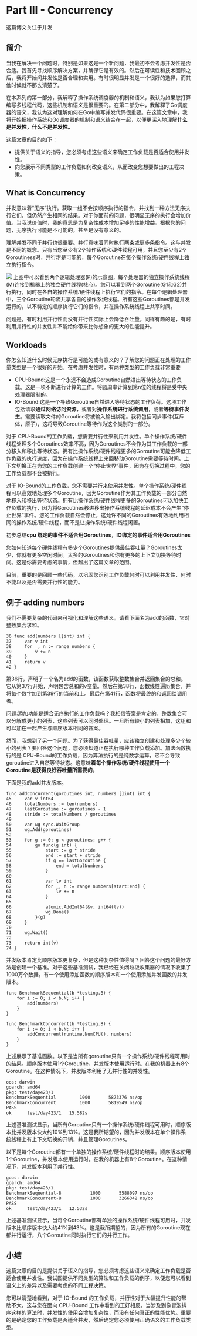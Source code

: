 # Part III - Concurrency
这篇博文关注于并发

##  简介
当我在解决一个问题时，特别是如果这是一个新问题，我最初不会考虑并发性是否合适。我首先寻找顺序解决方案，并确保它是有效的。然后在可读性和技术回顾之后，我将开始问并发性是否合理和实用。有时很明显并发是一个很好的选择，而其他时候就不那么清楚了。

在本系列的第一部分，我解释了操作系统调度器的机制和语义，我认为如果您打算编写多线程代码，这些机制和语义是很重要的。在第二部分中，我解释了Go调度器的语义，我认为这对理解如何在Go中编写并发代码很重要。在这篇文章中，我将开始把操作系统和Go调度器的机制和语义结合在一起，以便更深入地理解**什么是并发性，什么不是并发性。**

这篇文章的目的如下：
- 提供关于语义的指导，您必须考虑这些语义来确定工作负载是否适合使用并发性。
- 向您展示不同类型的工作负载如何改变语义，从而改变您想要做出的工程决策。

##  What is Concurrency
并发意味着“无序”执行。获取一组不会按顺序执行的指令，并找到一种方法无序执行它们，但仍然产生相同的结果。对于你面前的问题，很明显无序的执行会增加价值。当我说价值时，我的意思是为复杂性成本增加足够的性能增益。根据您的问题，无序执行可能是不可能的，甚至是没有意义的。


理解并发不同于并行也很重要。并行意味着同时执行两条或更多条指令。这与并发是不同的概念。只有当您至少有2个操作系统和硬件线程可用，并且您至少有2个Goroutiness时，并行才是可能的，每个Goroutine在每个操作系统/硬件线程上独立执行指令。

![](https://www.ardanlabs.com/images/goinggo/96_figure1.png)
上图中可以看到两个逻辑处理器(P)的示意图，每个处理器的独立操作系统线程(M)连接到机器上的独立硬件线程(核心)。您可以看到两个Goroutine(G1和G2)并行执行，同时在各自的操作系统/硬件线程上执行它们的指令。在每个逻辑处理器中，三个Goroutine轮流共享各自的操作系统线程。所有这些Goroutines都是并发运行的，以不特定的顺序执行它们的指令，并在操作系统线程上共享时间。

问题是，有时利用并行性而没有并行性实际上会降低吞吐量。同样有趣的是，有时利用并行性的并发性并不能给你带来比你想象的更大的性能提升。

##  Workloads
你怎么知道什么时候无序执行是可能的或有意义的？了解您的问题正在处理的工作量类型是一个很好的开始。在考虑并发性时，有两种类型的工作负载非常重要
- CPU-Bound:这是一个永远不会造成Goroutine自然进出等待状态的工作负载。这是一项不断进行计算的工作。将圆周率计算到第n位的线程将是受中央处理器限制的。
- IO-Bound:这是一个导致Goroutine自然进入等待状态的工作负荷。这项工作包括请求**通过网络访问资源**，或者对**操作系统进行系统调用**，或者**等待事件发生**。需要读取文件的Goroutine将被输入输出绑定。我将包括同步事件(互斥体，原子)，这将导致Goroutine等待作为这个类别的一部分。

对于 CPU-Bound的工作负载，您需要并行性来利用并发性。单个操作系统/硬件线程处理多个Goroutines效率不高，因为Goroutines不会作为其工作负载的一部分移入和移出等待状态。拥有比操作系统/硬件线程更多的Goroutine可能会降低工作负载的执行速度，因为在操作系统线程上来回移动Goroutine需要等待时间。上下文切换正在为您的工作负载创建一个“停止世界”事件，因为在切换过程中，您的工作负载都不会被执行。

对于 IO-Bound的工作负载，您不需要并行来使用并发性。单个操作系统/硬件线程可以高效地处理多个Goroutine，因为Goroutine作为其工作负载的一部分自然地移入和移出等待状态。拥有比操作系统/硬件线程更多的Goroutines可以加快工作负载的执行，因为将Goroutines移进移出操作系统线程的延迟成本不会产生“停止世界”事件。您的工作负载自然会停止，这允许不同的Goroutines有效地利用相同的操作系统/硬件线程，而不是让操作系统/硬件线程闲置。

初步总结**cpu 绑定的事件不适合用Goroutines，IO绑定的事件适合用Goroutines**

您如何知道每个硬件线程有多少个Goroutines提供最佳吞吐量？Goroutines太少，你就有更多空闲时间。太多的Goroutines和你有更多的上下文切换等待时间。这是你需要考虑的事情，但超出了这篇文章的范围。

目前，重要的是回顾一些代码，以巩固您识别工作负载何时可以利用并发性、何时不能以及是否需要并行性的能力。


## 例子 adding numbers

我们不需要复杂的代码来可视化和理解这些语义。请看下面名为add的函数，它对整数集合求和。

```
36 func add(numbers []int) int {
37     var v int
38     for _, n := range numbers {
39         v += n
40     }
41     return v
42 }
```
第36行，声明了一个名为add的函数，该函数获取整数集合并返回集合的总和。它从第37行开始，声明包含总和的v变量。然后在第38行，函数线性遍历集合，并将每个数字加到第39行的当前和上。最后在第41行，函数将最终的和返回给调用者。

问题:添加功能是适合无序执行的工作负载吗？我相信答案是肯定的。整数集合可以分解成更小的列表，这些列表可以同时处理。一旦所有较小的列表相加，这组和可以加在一起产生与顺序版本相同的答案。

然而，我想到了另一个问题。为了获得最佳吞吐量，应该独立创建和处理多少个较小的列表？要回答这个问题，您必须知道正在执行哪种工作负载添加。加法函数执行的是 CPU-Bound的工作负载，因为算法执行的是纯数学运算，它不会导致goroutine进入自然等待状态。这意味**着每个操作系统/硬件线程使用一个Goroutine是获得良好吞吐量所需要的**。

下面是我的add并发版本。

```
func addConcurrent(goroutines int, numbers []int) int {
45     var v int64
46     totalNumbers := len(numbers)
47     lastGoroutine := goroutines - 1
48     stride := totalNumbers / goroutines
49
50     var wg sync.WaitGroup
51     wg.Add(goroutines)
52
53     for g := 0; g < goroutines; g++ {
54         go func(g int) {
55             start := g * stride
56             end := start + stride
57             if g == lastGoroutine {
58                 end = totalNumbers
59             }
60
61             var lv int
62             for _, n := range numbers[start:end] {
63                 lv += n
64             }
65
66             atomic.AddInt64(&v, int64(lv))
67             wg.Done()
68         }(g)
69     }
70
71     wg.Wait()
72
73     return int(v)
74 }
```

并发版本肯定比顺序版本更复杂，但是这种复杂性值得吗？回答这个问题的最好方法是创建一个基准。对于这些基准测试，我已经在关闭垃圾收集器的情况下收集了1000万个数据。有一个使用添加函数的顺序版本和一个使用添加并发函数的并发版本。


```
func BenchmarkSequential(b *testing.B) {
    for i := 0; i < b.N; i++ {
        add(numbers)
    }
}

func BenchmarkConcurrent(b *testing.B) {
    for i := 0; i < b.N; i++ {
        addConcurrent(runtime.NumCPU(), numbers)
    }
}
```

上述展示了基准函数。以下是当所有goroutine只有一个操作系统/硬件线程可用时的结果。顺序版本使用1个Goroutine，并发版本使用运行时。在我的机器上有8个Goroutine。在这种情况下，并发版本利用了无并行性的并发性。


```
oos: darwin
goarch: amd64
pkg: test/day423/1
BenchmarkSequential 	    1000	   5873376 ns/op
BenchmarkConcurrent 	    1000	   5819549 ns/op
PASS
ok  	test/day423/1	15.582s
```
上述基准测试显示，当所有Goroutine只有一个操作系统/硬件线程可用时，顺序版本比并发版本快大约10%到13%。这是我所期望的，因为并发版本在单个操作系统线程上有上下文切换的开销，并且管理Goroutines。

以下是每个Goroutine都有一个单独的操作系统/硬件线程时的结果。顺序版本使用1个Goroutine，并发版本使用运行时。在我的机器上有8个Goroutine。在这种情况下，并发版本利用了并行性。


```
goos: darwin
goarch: amd64
pkg: test/day423/1
BenchmarkSequential-8   	    1000	   5588097 ns/op
BenchmarkConcurrent-8   	    1000	   3266342 ns/op
PASS
ok  	test/day423/1	12.532s
```

上述基准测试显示，当每个Goroutine都有单独的操作系统/硬件线程可用时，并发版本比顺序版本快大约41%到43%。这是我所期望的，因为所有的Goroutine现在都并行运行，八个Goroutine同时执行它们的并行工作。

##   小结
这篇文章的目的是提供关于语义的指导，您必须考虑这些语义来确定工作负载是否适合使用并发性。我试图提供不同类型的算法和工作负载的例子，以便您可以看到语义上的差异以及需要考虑的不同工程决策。


您可以清楚地看到，对于 IO-Bound 的工作负载，并行性对于大幅提升性能的帮助不大。这与您在面向 CPU-Bound 工作中看到的正好相反。当涉及到像冒泡排序这样的算法时，并发性的使用会增加复杂性，而没有任何真正的性能优势。重要的是确定您的工作负载是否适合并发，然后确定您必须使用正确语义的工作负载类型。